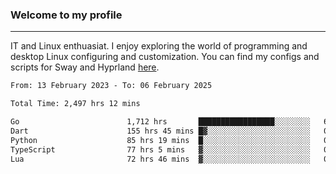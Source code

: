 ### Welcome to my profile

---

IT and Linux enthuasiat. I enjoy exploring the world of programming and desktop Linux configuring and customization. You can find my configs and scripts for Sway and Hyprland [here](https://github.com/uroborosq/mess-of-linux-configurations).

<!-- <div display="block">
 	<img align="left" width="48%" alt="isocalendar" src=".github/metrics/isocalendar_metrics.svg" />
	<img align="center" width="48%" alt="contributions" src=".github/metrics/contributions_metrics.svg" />
	<img align="center" alt="languages" src=".github/metrics/languages_metrics.svg" />
</div> -->

<!-- ![](https://komarev.com/ghpvc/?username=uroborosq&color=success&style=flat-square) -->
<!-- [](https://img.shields.io/github/last-commit/uroborosq/uroborosq?label=Profile%20updated&style=flat-square) -->

<!--START_SECTION:waka-->

```txt
From: 13 February 2023 - To: 06 February 2025

Total Time: 2,497 hrs 12 mins

Go                        1,712 hrs       █████████████████░░░░░░░░   67.91 %
Dart                      155 hrs 45 mins █▓░░░░░░░░░░░░░░░░░░░░░░░   06.18 %
Python                    85 hrs 19 mins  █░░░░░░░░░░░░░░░░░░░░░░░░   03.38 %
TypeScript                77 hrs 5 mins   ▓░░░░░░░░░░░░░░░░░░░░░░░░   03.06 %
Lua                       72 hrs 46 mins  ▓░░░░░░░░░░░░░░░░░░░░░░░░   02.89 %
```

<!--END_SECTION:waka-->

